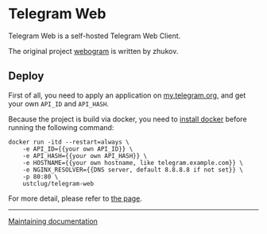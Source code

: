 # Telegram Web

Telegram Web is a self-hosted Telegram Web Client.

The original project [webogram](https://github.com/zhukov/webogram) is written by zhukov.

## Deploy

First of all, you need to apply an application on [my.telegram.org](https://my.telegram.org), and get your own `API_ID` and `API_HASH`.

Because the project is build via docker, you need to [install docker](https://docs.docker.com/engine/installation/) before running the following command:

```shell
docker run -itd --restart=always \
	-e API_ID={{your own API_ID}} \
	-e API_HASH={{your own API_HASH}} \
	-e HOSTNAME={{your own hostname, like telegram.example.com}} \
	-e NGINX_RESOLVER={{DNS server, default 8.8.8.8 if not set}} \
	-p 80:80 \
	ustclug/telegram-web
```

For more detail, please refer to [the page](https://github.com/freedocs/docs/blob/master/使用nginx反向代理telegram网页客户端(单域名).md).

***

[Maintaining documentation](https://docs.ustclug.org/services/telegram-web/telegram-web.html)
